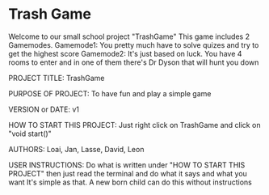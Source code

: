 # Trash Game


Welcome to our small school project "TrashGame"
This game includes 2 Gamemodes.
Gamemode1: You pretty much have to solve quizes and try to get the highest score
Gamemode2: It's just based on luck. You have 4 rooms to enter and in one of them there's Dr Dyson that will hunt you down


PROJECT TITLE:
TrashGame

PURPOSE OF PROJECT: 
To have fun and play a simple game

VERSION or DATE: 
v1

HOW TO START THIS PROJECT: 
Just right click on TrashGame and click on "void start()"

AUTHORS: 
Loai, Jan, Lasse, David, Leon

USER INSTRUCTIONS:
Do what is written under "HOW TO START THIS PROJECT" then just read the terminal and do what it says and what you want
It's simple as that. A new born child can do this without instructions
